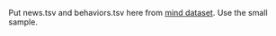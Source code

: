 Put news.tsv and behaviors.tsv here from [mind dataset](https://msnews.github.io/). Use the small sample.